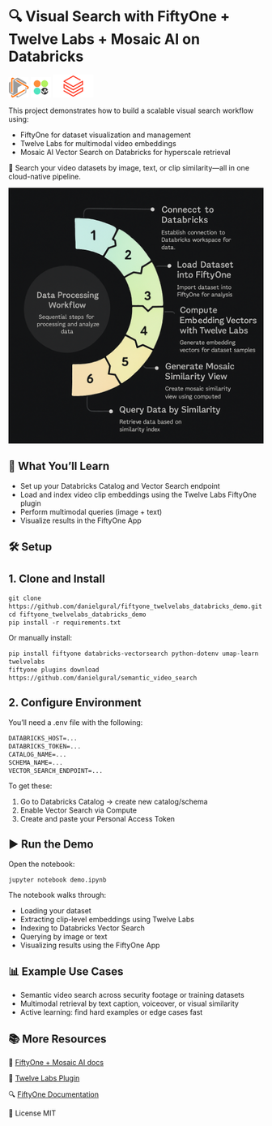 # 🔍 Visual Search with FiftyOne + Twelve Labs + Mosaic AI on Databricks
<img src="assets/voxel51_logo.png" alt="Voxel51" width="40"/> <img src="assets/twelve_labs_logo.jpg" alt="Twelve Labs" width="40"/> <img src="assets/db_logo.png" alt="Databricks" width="80"/>

This project demonstrates how to build a scalable visual search workflow using:

- FiftyOne for dataset visualization and management
- Twelve Labs for multimodal video embeddings
- Mosaic AI Vector Search on Databricks for hyperscale retrieval

🔧 Search your video datasets by image, text, or clip similarity—all in one cloud-native pipeline.

<img src="assets/fo_tl_db_diagram.png" alt="System Diagram" width="600"/>

##  🚀 What You’ll Learn 
- Set up your Databricks Catalog and Vector Search endpoint
- Load and index video clip embeddings using the Twelve Labs FiftyOne plugin
- Perform multimodal queries (image + text)
- Visualize results in the FiftyOne App

## 🛠️ Setup
## 1. Clone and Install
```
git clone https://github.com/danielgural/fiftyone_twelvelabs_databricks_demo.git
cd fiftyone_twelvelabs_databricks_demo
pip install -r requirements.txt
```
Or manually install:

```
pip install fiftyone databricks-vectorsearch python-dotenv umap-learn twelvelabs
fiftyone plugins download https://github.com/danielgural/semantic_video_search
```

## 2. Configure Environment
You’ll need a .env file with the following:

```
DATABRICKS_HOST=...
DATABRICKS_TOKEN=...
CATALOG_NAME=...
SCHEMA_NAME=...
VECTOR_SEARCH_ENDPOINT=...
```

To get these:
1. Go to Databricks Catalog → create new catalog/schema
2. Enable Vector Search via Compute
3. Create and paste your Personal Access Token

## ▶️ Run the Demo
Open the notebook:

```
jupyter notebook demo.ipynb
```

The notebook walks through:
- Loading your dataset
- Extracting clip-level embeddings using Twelve Labs
- Indexing to Databricks Vector Search
- Querying by image or text
- Visualizing results using the FiftyOne App

## 📊 Example Use Cases
- Semantic video search across security footage or training datasets
- Multimodal retrieval by text caption, voiceover, or visual similarity
- Active learning: find hard examples or edge cases fast

## 📚 More Resources
📘 [FiftyOne + Mosaic AI docs](https://docs.voxel51.com/integrations/mosaic.html)

🧩 [Twelve Labs Plugin](https://github.com/danielgural/semantic_video_search)

🔍 [FiftyOne Documentation](https://docs.voxel51.com)

🪪 License
MIT
